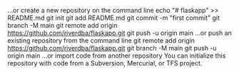 …or create a new repository on the command line
echo "# flaskapp" >> README.md
git init
git add README.md
git commit -m "first commit"
git branch -M main
git remote add origin https://github.com/riverdba/flaskapp.git
git push -u origin main
…or push an existing repository from the command line
git remote add origin https://github.com/riverdba/flaskapp.git
git branch -M main
git push -u origin main
…or import code from another repository
You can initialize this repository with code from a Subversion, Mercurial, or TFS project.

